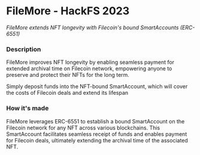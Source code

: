 # FileMore - HackFS 2023


*FileMore extends NFT longevity with Filecoin's bound SmartAccounts (ERC-6551)*


### Description
FileMore improves NFT longevity  by enabling seamless payment for extended archival time on Filecoin network, empowering anyone to preserve and protect their NFTs for the long term.

Simply deposit funds into the NFT-bound SmartAccount, which will cover the costs of Filecoin deals and extend its lifespan

### How it's made
FileMore leverages ERC-6551 to establish a bound SmartAccount on the Filecoin network for any NFT across various blockchains. This SmartAccount facilitates seamless receipt of funds and enables payment for Filecoin deals, ultimately extending the archival time of the associated NFT.
